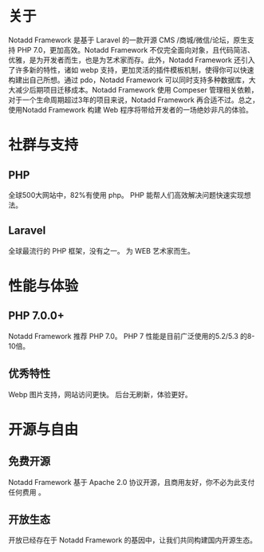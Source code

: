 # 关于

Notadd Framework 是基于 Laravel 的一款开源 CMS /商城/微信/论坛，原生支持 PHP 7.0，更加高效。Notadd Framework 不仅完全面向对象，且代码简洁、优雅，是为开发者而生，也是为艺术家而存。此外，Notadd Framework 还引入了许多新的特性，诸如 webp 支持，更加灵活的插件模板机制，使得你可以快速构建出自己所想。通过 pdo，Notadd Framework 可以同时支持多种数据库，大大减少后期项目迁移成本。Notadd Framework 使用 Compeser 管理相关依赖，对于一个生命周期超过3年的项目来说，Notadd Framework 再合适不过。总之，使用Notadd Framework 构建 Web 程序将带给开发者的一场绝妙非凡的体验。

# 社群与支持

## PHP

全球500大网站中，82%有使用 php。
PHP 能帮人们高效解决问题快速实现想法。

## Laravel

全球最流行的 PHP 框架，没有之一。
为 WEB 艺术家而生。

# 性能与体验

## PHP 7.0.0+

Notadd Framework 推荐 PHP 7.0。
PHP 7 性能是目前广泛使用的5.2/5.3 的8-10倍。

## 优秀特性

Webp 图片支持，网站访问更快。
后台无刷新，体验更好。

# 开源与自由

## 免费开源

Notadd Framework 基于 Apache 2.0 协议开源，且商用友好，你不必为此支付任何费用 。

## 开放生态

开放已经存在于 Notadd Framework 的基因中，让我们共同构建国内开源生态。